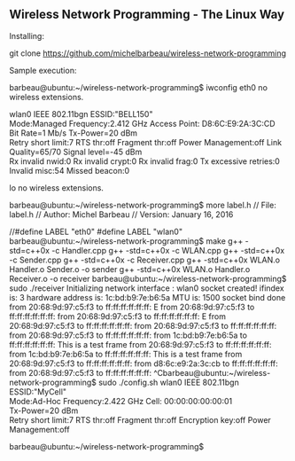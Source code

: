 Wireless Network Programming - The Linux Way
--------------------------------------------

Installing:

git clone https://github.com/michelbarbeau/wireless-network-programming

Sample execution:

barbeau@ubuntu:~/wireless-network-programming$ iwconfig
eth0      no wireless extensions.

wlan0     IEEE 802.11bgn  ESSID:"BELL150"  
          Mode:Managed  Frequency:2.412 GHz  Access Point: D8:6C:E9:2A:3C:CD   
          Bit Rate=1 Mb/s   Tx-Power=20 dBm   
          Retry short limit:7   RTS thr:off   Fragment thr:off
          Power Management:off
          Link Quality=65/70  Signal level=-45 dBm  
          Rx invalid nwid:0  Rx invalid crypt:0  Rx invalid frag:0
          Tx excessive retries:0  Invalid misc:54   Missed beacon:0

lo        no wireless extensions.

barbeau@ubuntu:~/wireless-network-programming$ more label.h
// File: label.h
// Author: Michel Barbeau
// Version: January 16, 2016

//#define LABEL "eth0"
#define LABEL "wlan0"
barbeau@ubuntu:~/wireless-network-programming$ make
g++ -std=c++0x -c Handler.cpp
g++ -std=c++0x -c WLAN.cpp
g++ -std=c++0x -c Sender.cpp
g++ -std=c++0x -c Receiver.cpp
g++ -std=c++0x WLAN.o Handler.o Sender.o -o sender
g++ -std=c++0x WLAN.o Handler.o Receiver.o -o receiver
barbeau@ubuntu:~/wireless-network-programming$ sudo ./receiver 
Initializing network interface  : wlan0
socket created!
ifindex is: 3
hardware address is: 1c:bd:b9:7e:b6:5a
MTU is: 1500
socket bind done
from 20:68:9d:97:c5:f3 to ff:ff:ff:ff:ff:ff: E
from 20:68:9d:97:c5:f3 to ff:ff:ff:ff:ff:ff: 
from 20:68:9d:97:c5:f3 to ff:ff:ff:ff:ff:ff: E
from 20:68:9d:97:c5:f3 to ff:ff:ff:ff:ff:ff: 
from 20:68:9d:97:c5:f3 to ff:ff:ff:ff:ff:ff: 
from 20:68:9d:97:c5:f3 to ff:ff:ff:ff:ff:ff: 
from 1c:bd:b9:7e:b6:5a to ff:ff:ff:ff:ff:ff: This is a test frame
from 20:68:9d:97:c5:f3 to ff:ff:ff:ff:ff:ff: 
from 1c:bd:b9:7e:b6:5a to ff:ff:ff:ff:ff:ff: This is a test frame
from 20:68:9d:97:c5:f3 to ff:ff:ff:ff:ff:ff: 
from d8:6c:e9:2a:3c:cb to ff:ff:ff:ff:ff:ff: 
from 20:68:9d:97:c5:f3 to ff:ff:ff:ff:ff:ff: 
^Cbarbeau@ubuntu:~/wireless-network-programming$ sudo ./config.sh
wlan0     IEEE 802.11bgn  ESSID:"MyCell"  
          Mode:Ad-Hoc  Frequency:2.422 GHz  Cell: 00:00:00:00:00:01   
          Tx-Power=20 dBm   
          Retry short limit:7   RTS thr:off   Fragment thr:off
          Encryption key:off
          Power Management:off
          
barbeau@ubuntu:~/wireless-network-programming$ 

